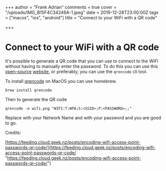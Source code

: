 +++
author = "Frank Adrian"
comments = true
cover = "/uploads/IMG_B15F4C34246A-1.jpeg"
date = 2019-12-28T23:00:00Z
tags = ["macos", "ios", "android"]
title = "Connect to your WiFi with a QR code"

+++
# Connect to your WiFi with a QR code

It's possible to generate a QR code that you can use to connect to the WiFi without having to manually enter the password. To do this you can use this [open-source](https://github.com/evgeni/qifi "https://github.com/evgeni/qifi") [website](https://qifi.org/ "https://qifi.org/"), or preferably, you can use the `qrencode` cli tool.

To install [qrencode](https://packages.debian.org/stable/qrencode "https://packages.debian.org/stable/qrencode") on MacOS you can use homebrew.

    brew install qrencode

Then to generate the QR code

    qrencode -o wifi.png "WIFI:T:WPA;S:<SSID>;P:<PASSWORD>;;"

Replace <SSID> with your Network Name and <PASSWORD> with your password and you are good to go.

Credits:

[https://feeding.cloud.geek.nz/posts/encoding-wifi-access-point-passwords-qr-code/](https://feeding.cloud.geek.nz/posts/encoding-wifi-access-point-passwords-qr-code/ "https://feeding.cloud.geek.nz/posts/encoding-wifi-access-point-passwords-qr-code/")